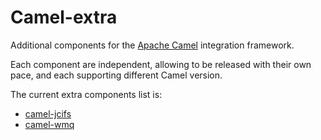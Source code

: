# Camel-extra

Additional components for the [Apache Camel](https://camel.apache.org/) integration framework.

Each component are independent, allowing to be released with their own pace, and each supporting different Camel version.

The current extra components list is:

* [camel-jcifs](components/camel-jcifs)
* [camel-wmq](components/camel-wmq)
